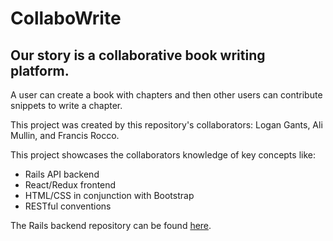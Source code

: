 # CollaboWrite

## Our story is a collaborative book writing platform.

A user can create a book with chapters and then other users can contribute snippets to write a chapter.

This project was created by this repository's collaborators: Logan Gants, Ali Mullin, and Francis Rocco.

This project showcases the collaborators knowledge of key concepts like:

* Rails API backend
* React/Redux frontend
* HTML/CSS in conjunction with Bootstrap
* RESTful conventions

The Rails backend repository can be found [here](https://github.com/ahmullin/flatiron-final-api).
